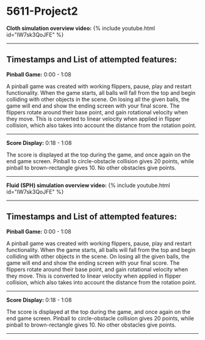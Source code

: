 # 5611-Project2

**Cloth simulation overview video:**
{% include youtube.html id="IW7sk3QoJFE" %}

---

**Timestamps and List of attempted features:**
----
**Pinball Game:** 0:00 - 1:08

A pinball game was created with working flippers, pause, play and restart functionality. When the game starts, all balls will fall from the top and begin colliding with other objects in the scene. On losing all the given balls, the game will end and show the ending screen with your final score. The flippers rotate around their base point, and gain rotational velocity when they move. This is converted to linear velocity when applied in flipper collision, which also takes into account the distance from the rotation point.

---
**Score Display:** 0:18 - 1:08

The score is displayed at the top during the game, and once again on the end game screen. Pinball to circle-obstacle collision gives 20 points, while pinball to brown-rectangle gives 10. No other obstacles give points.

-----------------------------------------------------------------------------------


**Fluid (SPH) simulation overview video:**
{% include youtube.html id="IW7sk3QoJFE" %}

---

**Timestamps and List of attempted features:**
----
**Pinball Game:** 0:00 - 1:08

A pinball game was created with working flippers, pause, play and restart functionality. When the game starts, all balls will fall from the top and begin colliding with other objects in the scene. On losing all the given balls, the game will end and show the ending screen with your final score. The flippers rotate around their base point, and gain rotational velocity when they move. This is converted to linear velocity when applied in flipper collision, which also takes into account the distance from the rotation point.

---
**Score Display:** 0:18 - 1:08

The score is displayed at the top during the game, and once again on the end game screen. Pinball to circle-obstacle collision gives 20 points, while pinball to brown-rectangle gives 10. No other obstacles give points.

---
